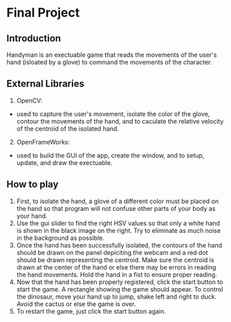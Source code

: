 # Final Project
## Introduction
Handyman is an exectuable game that reads the movements of the user's hand (isloated by a glove) to command the movements of the character.

## External Libraries
1. OpenCV:
+ used to capture the user's movement, isolate the color of the glove, contour the movements of the hand, and to caculate the relative velocity of the centroid of the isolated hand.
2. OpenFrameWorks:
+ used to build the GUI of the app, create the window, and to setup, update, and draw the exectuable.

## How to play
1. First, to isolate the hand, a glove of a different color must be placed on the hand so that program will not confuse other parts of your body as your hand.
2. Use the gui slider to find the right HSV values so that only a white hand is shown in the black image on the right. Try to eliminate as much noise in the background as possible.
3. Once the hand has been successfully isolated, the contours of the hand should be drawn on the panel depiciting the webcam and a red dot should be drawn representing the centroid. Make sure the centroid is drawn at the center of the hand or else there may be errors in reading the hand movements. Hold the hand in a fist to ensure proper reading.
4. Now that the hand has been properly registered, click the start button to start the game. A rectangle showing the game should appear. To control the dinosaur, move your hand up to jump, shake left and right to duck. Avoid the cactus or else the game is over.
5. To restart the game, just click the start button again.
